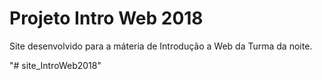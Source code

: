 # Projeto Intro Web 2018
Site desenvolvido para a máteria de Introdução a Web da Turma da noite.

"# site_IntroWeb2018" 
